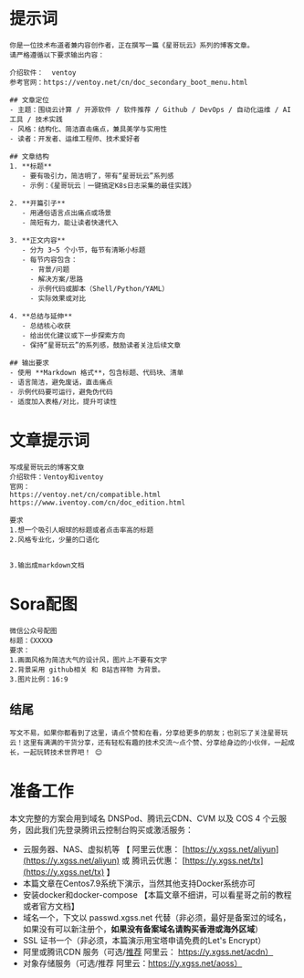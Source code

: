 # 提示词



```
你是一位技术布道者兼内容创作者，正在撰写一篇《星哥玩云》系列的博客文章。  
请严格遵循以下要求输出内容：

介绍软件：  ventoy
参考官网：https://ventoy.net/cn/doc_secondary_boot_menu.html

## 文章定位
- 主题：围绕云计算 / 开源软件 / 软件推荐 / Github / DevOps / 自动化运维 / AI工具 / 技术实践  
- 风格：结构化、简洁直击痛点，兼具美学与实用性  
- 读者：开发者、运维工程师、技术爱好者

## 文章结构
1. **标题**  
   - 要有吸引力，简洁明了，带有“星哥玩云”系列感
   - 示例：《星哥玩云｜一键搞定K8s日志采集的最佳实践》

2. **开篇引子**  
   - 用通俗语言点出痛点或场景  
   - 简短有力，能让读者快速代入

3. **正文内容**  
   - 分为 3~5 个小节，每节有清晰小标题  
   - 每节内容包含：  
     - 背景/问题  
     - 解决方案/思路  
     - 示例代码或脚本（Shell/Python/YAML）  
     - 实际效果或对比  

4. **总结与延伸**  
   - 总结核心收获  
   - 给出优化建议或下一步探索方向  
   - 保持“星哥玩云”的系列感，鼓励读者关注后续文章  

## 输出要求
- 使用 **Markdown 格式**，包含标题、代码块、清单  
- 语言简洁，避免废话，直击痛点  
- 示例代码要可运行，避免伪代码  
- 适度加入表格/对比，提升可读性

```



# 文章提示词

```
写成星哥玩云的博客文章
介绍软件：Ventoy和iventoy
官网：
https://ventoy.net/cn/compatible.html
https://www.iventoy.com/cn/doc_edition.html

要求
1.想一个吸引人眼球的标题或者点击率高的标题
2.风格专业化，少量的口语化


3.输出成markdown文档
```



# Sora配图

```
微信公众号配图
标题：《XXXX》
要求：
1.画面风格为简洁大气的设计风，图片上不要有文字
2.背景采用 github相关 和 B站吉祥物 为背景。
3.图片比例：16:9
```



## 结尾

```
写文不易，如果你都看到了这里，请点个赞和在看，分享给更多的朋友；也别忘了关注星哥玩云！这里有满满的干货分享，还有轻松有趣的技术交流～点个赞、分享给身边的小伙伴，一起成长，一起玩转技术世界吧！ 😊
```





# 准备工作

本文完整的方案会用到域名 DNSPod、腾讯云CDN、CVM 以及 COS 4 个云服务，因此我们先登录腾讯云控制台购买或激活服务：

- 云服务器、NAS、虚拟机等  【 阿里云优惠： [https://y.xgss.net/aliyun](https://y.xgss.net/aliyun) 或 腾讯云优惠： [https://y.xgss.net/tx](https://y.xgss.net/tx) 】
- 本篇文章在Centos7.9系统下演示，当然其他支持Docker系统亦可
- 安装docker和docker-compose 【本篇文章不细讲，可以看星哥之前的教程或者官方文档】
- 域名一个，下文以 passwd.xgss.net 代替（非必须，最好是备案过的域名，如果没有可以新注册个，**如果没有备案域名请购买香港或海外区域**）
- SSL 证书一个（非必须，本篇演示用宝塔申请免费的Let's Encrypt）
- 阿里或腾讯CDN 服务（可选/[推荐](https://y.xgss.net/acdn)  阿里云： https://y.xgss.net/acdn）
- 对象存储服务（可选/推荐 阿里云：https://y.xgss.net/aoss）





